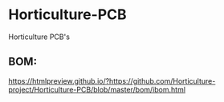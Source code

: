 # Horticulture-PCB
Horticulture PCB's

## BOM:
https://htmlpreview.github.io/?https://github.com/Horticulture-project/Horticulture-PCB/blob/master/bom/ibom.html
